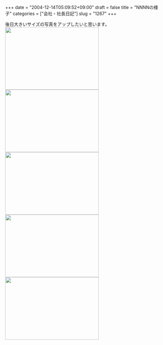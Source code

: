 +++
date = "2004-12-14T05:09:52+09:00"
draft = false
title = "NNNNの様子"
categories = ["会社・社長日記"]
slug = "1267"
+++

後日大きいサイズの写真をアップしたいと思います。
<img src="http://ieiriblog.jugem.jp/?image=4076" width="300" height="200" alt="" class="pict" /><img src="http://ieiriblog.jugem.jp/?image=4077" width="300" height="200" alt="" class="pict" /><img src="http://ieiriblog.jugem.jp/?image=4078" width="300" height="200" alt="" class="pict" /><img src="http://ieiriblog.jugem.jp/?image=4079" width="300" height="200" alt="" class="pict" /><img src="http://ieiriblog.jugem.jp/?image=4080" width="300" height="200" alt="" class="pict" />
